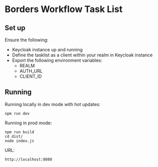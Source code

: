 # Borders Workflow Task List

## Set up

Ensure the following:

* Keycloak instance up and running
* Define the tasklist as a client within your realm in Keycloak instance
* Export the following environment variables:
    * REALM
    * AUTH_URL
    * CLIENT_ID 
    

## Running

Running locally in dev mode with hot updates:

```
npm run dev
```    

Running in prod mode:

```
npm run build
cd dist/
node index.js
```

URL:

```
http://localhost:8080
```
